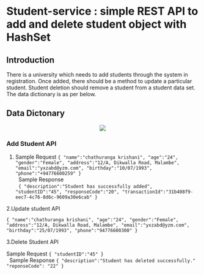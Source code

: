 # Student-service : simple REST API to add and delete student object with HashSet

## Introduction
There is a university which needs to add students through the system in registration. Once added, there should be a method to update a particular student. Student deletion should remove a student from a student data set.  The data dictionary is as per below.

## Data Dictonary

<p align="middle">
  <img src="../master/readme-images/data-dictonary.jpg"/>
</p>
 
 ### Add Student API
 
 1. Sample Request
`{
 "name":"chathuranga krishani",
 "age":"24",
 "gender":"Female",
 "address":"12/A, Dikwalla Road, Malambe",
 "email":"yxzabd@yzm.com",
 "birthday":"10/07/1993",
 "phone":"+94776600259"
}
`
\
&nbsp;
Sample Response
\
&nbsp;
`
{
"description":"Student has successfully added",
"studentID":"45",
"responseCode":"20",
"transactionId":"31b408f9-eec7-4c76-8d6c-9609a30e6cab"
}
`

2.Update student API

`
{
   "name":"chathuranga krishani",
   "age":"24",
   "gender":"Female",
   "address":"12/A, Dikwalla Road, Malambe",
   "email":"yxzabd@yzm.com",
   "birthday":"25/07/1993",
   "phone":"94776600300"
}
`

3.Delete Student API

 Sample Request
 `
{
"studentID":"45"
}
`
\
&nbsp;
Sample Response
`
{
"description":"Student has deleted successfully."
"reponseCode": "22"
}
`
 

